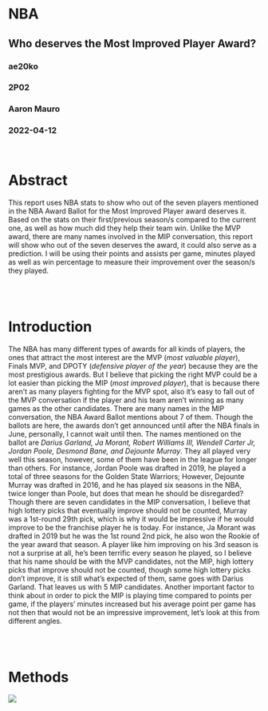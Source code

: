 # NBA 
## Who deserves the Most Improved Player Award? 
### ae20ko
### 2P02
### Aaron Mauro 
### 2022-04-12
<br>

# Abstract

This report uses NBA stats to show who out of the seven players mentioned in the NBA Award Ballot for the Most Improved Player award deserves it. Based on the stats on their first/previous season/s compared to the current one, as well as how much did they help their team win. Unlike the MVP award, there are many names involved in the MIP conversation, this report will show who out of the seven deserves the award, it could also serve as a prediction. I will be using their points and assists per game, minutes played	 as well as win percentage to measure their improvement over the season/s they played. 

<br>
<br>

# Introduction
The NBA has many different types of awards for all kinds of players, the ones that attract the most interest are the MVP (*most valuable player*), Finals MVP, and DPOTY (*defensive player of the year*) because they are the most prestigious awards. But I believe that picking the right MVP could be a lot easier than picking the MIP (*most improved player*), that is because there aren’t as many players fighting for the MVP spot, also it’s easy to fall out of the MVP conversation if the player and his team aren’t winning as many games as the other candidates. There are many names in the MIP conversation, the NBA Award Ballot mentions about 7 of them. Though the ballots are here, the awards don’t get announced until after the NBA finals in June, personally, I cannot wait until then. The names mentioned on the ballot are *Darius Garland, Ja Morant, Robert Williams III, Wendell Carter Jr, Jordan Poole, Desmond Bane, and Dejounte Murray*. They all played very well this season, however, some of them have been in the league for longer than others. For instance, Jordan Poole was drafted in 2019, he played a total of three seasons for the Golden State Warriors; However, Dejounte Murray was drafted in 2016, and he has played six seasons in the NBA, twice longer than Poole, but does that mean he should be disregarded? Though there are seven candidates in the MIP conversation, I believe that high lottery picks that eventually improve should not be counted, Murray was a 1st-round 29th pick, which is why it would be impressive if he would improve to be the franchise player he is today. For instance, Ja Morant was drafted in 2019 but he was the 1st round 2nd pick, he also won the Rookie of the year award that season. A player like him improving on his 3rd season is not a surprise at all, he’s been terrific every season he played, so I believe that his name should be with the MVP candidates, not the MIP, high lottery picks that improve should not be counted, though some high lottery picks don’t improve, it is still what’s expected of them, same goes with Darius Garland. That leaves us with 5 MIP candidates. Another important factor to think about in order to pick the MIP is playing time compared to points per game, if the players’ minutes increased but his average point per game has not then that would not be an impressive improvement, let’s look at this from different angles.

<br>
<br>

# Methods  

<img src="C:\Users\aliab\Desktop\2P02\viz.jpg">




 





